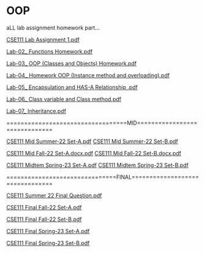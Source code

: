 # OOP
aLL lab assignment homework part...
 
[CSE111 Lab Assignment 1.pdf](https://github.com/prince-efty/OOP/files/12801426/CSE111.Lab.Assignment.1.pdf)

[Lab-02_ Functions Homework.pdf](https://github.com/prince-efty/OOP/files/12920645/Lab-02_.Functions.Homework.pdf)

[Lab-03_ OOP (Classes and Objects) Homework.pdf](https://github.com/prince-efty/OOP/files/13167000/Lab-03_.OOP.Classes.and.Objects.Homework.pdf)

[Lab-04_ Homework OOP (Instance method and overloading).pdf](https://github.com/EMTIAZAHMED2060/OOP/files/13764092/Lab-04_.Homework.OOP.Instance.method.and.overloading.pdf)

[Lab-05_ Encapsulation and HAS-A Relationship .pdf](https://github.com/EMTIAZAHMED2060/OOP/files/13764098/Lab-05_.Encapsulation.and.HAS-A.Relationship.pdf)

[Lab-06_ Class variable and Class method.pdf](https://github.com/EMTIAZAHMED2060/OOP/files/13764107/Lab-06_.Class.variable.and.Class.method.pdf)

[Lab-07_ Inheritance.pdf](https://github.com/EMTIAZAHMED2060/OOP/files/13764110/Lab-07_.Inheritance.pdf)


==================================MID==============================

[CSE111 Mid Summer-22 Set-A.pdf](https://github.com/EMTIAZAHMED2060/OOP/files/13769565/CSE111.Mid.Summer-22.Set-A.pdf)
[CSE111 Mid Summer-22 Set-B.pdf](https://github.com/EMTIAZAHMED2060/OOP/files/13769555/CSE111.Mid.Summer-22.Set-B.pdf)


[CSE111 Mid Fall-22 Set-A.docx.pdf](https://github.com/EMTIAZAHMED2060/OOP/files/13769583/CSE111.Mid.Fall-22.Set-A.docx.pdf)
[CSE111 Mid Fall-22 Set-B.docx.pdf](https://github.com/EMTIAZAHMED2060/OOP/files/13769587/CSE111.Mid.Fall-22.Set-B.docx.pdf)



[CSE111 Midtem Spring-23 Set-A.pdf](https://github.com/EMTIAZAHMED2060/OOP/files/13769598/CSE111.Midtem.Spring-23.Set-A.pdf)
[CSE111 Midtem Spring-23 Set-B.pdf](https://github.com/EMTIAZAHMED2060/OOP/files/13769601/CSE111.Midtem.Spring-23.Set-B.pdf)



===============================FINAL================================


[CSE111 Summer 22 Final Question.pdf](https://github.com/EMTIAZAHMED2060/OOP/files/13769607/CSE111.Summer.22.Final.Question.pdf)


[CSE111 Final Fall-22 Set-A.pdf](https://github.com/EMTIAZAHMED2060/OOP/files/13769611/CSE111.Final.Fall-22.Set-A.pdf)

[CSE111 Final Fall-22 Set-B.pdf](https://github.com/EMTIAZAHMED2060/OOP/files/13769615/CSE111.Final.Fall-22.Set-B.pdf)



[CSE111 Final Spring-23 Set-A.pdf](https://github.com/EMTIAZAHMED2060/OOP/files/13769618/CSE111.Final.Spring-23.Set-A.pdf)

[CSE111 Final Spring-23 Set-B.pdf](https://github.com/EMTIAZAHMED2060/OOP/files/13769620/CSE111.Final.Spring-23.Set-B.pdf)





